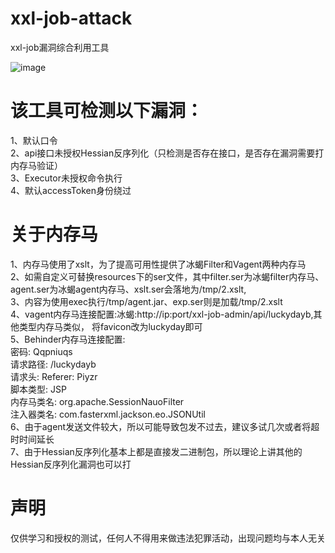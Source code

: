 # xxl-job-attack
xxl-job漏洞综合利用工具<br>

![image](https://github.com/user-attachments/assets/0f5c92bf-7308-4c2f-8bf9-b03e5099ecf1)


# 该工具可检测以下漏洞：
1、默认口令<br>
2、api接口未授权Hessian反序列化（只检测是否存在接口，是否存在漏洞需要打内存马验证）<br> 
3、Executor未授权命令执行<br>
4、默认accessToken身份绕过<br>

# 关于内存马
1、内存马使用了xslt，为了提高可用性提供了冰蝎Filter和Vagent两种内存马<br>
2、如需自定义可替换resources下的ser文件，其中filter.ser为冰蝎filter内存马、agent.ser为冰蝎agent内存马、xslt.ser会落地为/tmp/2.xslt,
<br>
3、内容为使用exec执行/tmp/agent.jar、exp.ser则是加载/tmp/2.xslt<br>
4、vagent内存马连接配置:冰蝎:http://ip:port/xxl-job-admin/api/luckydayb,其他类型内存马类似，
将favicon改为luckyday即可<br>
5、Behinder内存马连接配置: <br>
 密码: Qqpniuqs<br>
 请求路径: /luckydayb<br>
 请求头: Referer: Piyzr<br>
 脚本类型: JSP<br>
 内存马类名: org.apache.SessionNauoFilter<br>
 注入器类名: com.fasterxml.jackson.eo.JSONUtil<br>
6、由于agent发送文件较大，所以可能导致包发不过去，建议多试几次或者将超时时间延长<br>
7、由于Hessian反序列化基本上都是直接发二进制包，所以理论上讲其他的Hessian反序列化漏洞也可以打<br>

# 声明
仅供学习和授权的测试，任何人不得用来做违法犯罪活动，出现问题均与本人无关
